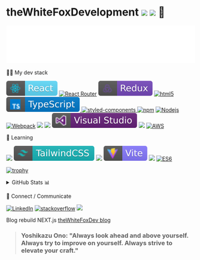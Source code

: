 # theWhiteFoxDevelopment <img src="https://emojis.slackmojis.com/emojis/images/1577447864/7377/hello_fox.gif?1577447864" width="45"/> ![](https://komarev.com/ghpvc/?username=thewhitefox&color=e24c38) 🎉

![](https://github.com/theWhiteFox/theWhiteFox/blob/gh-pages/img/theWhiteFoxLogo04.svg)

👨‍💻 My dev stack
<p>
  <a href="https://reactjs.org/"><img alt="React" src="https://raw.githubusercontent.com/aleen42/badges/master/src/react.svg" /></a>
  <a href="https://reactrouter.com/"><img alt="React Router" src="https://badges.aleen42.com/src/react-router.svg" /></a>
  <a href="https://redux.js.org/"><img alt="Redux" src="https://raw.githubusercontent.com/aleen42/badges/master/src/redux.svg" /></a>
  <a href="https://html.spec.whatwg.org/multipage/#toc-introduction"><img alt="html5" src="https://img.shields.io/badge/-HTML5-E34F26?style=flat-square&    logo=html5&logoColor=white" /></a>
  <a href="https://www.typescriptlang.org/" rel="nofollow">
    <img src="https://raw.githubusercontent.com/aleen42/badges/master/src/typescript.svg" alt="typescript" style="max-width: 100%;" />
  </a>
  <a href="https://www.styled-components.com">
    <img alt="styled-components" src="https://raw.githubusercontent.com/styled-components/brand/master/styled-components.png" width="22" height="22" />
  </a>
  <a href="https://www.npmjs.com/"><img alt="npm" src="https://img.shields.io/badge/-NPM-CB3837?style=flat-square&logo=npm&logoColor=white" /></a>
  <a href="https://nodejs.org/en/"><img alt="Nodejs" src="https://img.shields.io/badge/-Node-43853d?style=flat-square&logo=Node.js&logoColor=white" /></a>
  <a href="https://webpack.js.org/"><img alt="Webpack" src="https://img.shields.io/badge/-Webpack-8DD6F9?style=flat-square&logo=webpack&logoColor=white"       /></a>
  <a href="https://jestjs.io/"><img src="https://badges.aleen42.com/src/jest_1.svg" /></a>
  <a href="https://eslint.org/"><img src="https://badges.aleen42.com/src/eslint.svg" /></a>
  <a href="https://code.visualstudio.com/?wt.mc_id=DX_841432"><img src="https://raw.githubusercontent.com/aleen42/badges/master/src/visual_studio.svg"         alt="visual_studio" style="max-width: 100%;" /></a>
  <a href="[https://eslint.org/](https://www.chartjs.org)"><img src="https://img.shields.io/badge/chart.js-F5788D.svg?style=for-the-badge&logo=chart.js&logoColor=white" /></a>
<a href="https://aws.amazon.com/"><img alt="AWS" width="40" height="22" src="https://upload.wikimedia.org/wikipedia/commons/thumb/5/5c/AWS_Simple_Icons_AWS_Cloud.svg/1024px-AWS_Simple_Icons_AWS_Cloud.svg.png" /></a>
</p>

🌱 Learning 
<p>
  <a href="https://nextjs.org"><img src="https://img.shields.io/badge/Next-black?style=for-the-badge&logo=next.js&logoColor=white" /></a>
  <a href="https://tailwindcss.com/"><img alt="tailwind" src="https://raw.githubusercontent.com/aleen42/badges/master/src/tailwindcss.svg" /></a>
  <a href="https://vercel.com"><img src="https://img.shields.io/badge/vercel-%23000000.svg?style=for-the-badge&logo=vercel&logoColor=white)" /></a>
  <a href="https://vitejs.dev/"><img alt="vite" src="https://raw.githubusercontent.com/aleen42/badges/master/src/vitejs.svg" /></a>
  <a href="https://codepen.io"><img src="https://badges.aleen42.com/src/codepen.svg" /></a>
  <a href="http://vanilla-js.com/"><img alt="ES6" src="https://img.shields.io/badge/%20VanillaJS-ES6-black" /></a>

</p>

[![trophy](https://github-profile-trophy.vercel.app/?username=theWhiteFox&theme=buddhism&no-frame=true&no-bg=true&row=1&column=7)](https://github.com/ryo-ma/github-profile-trophy)

<details>
  - <summary>GitHub Stats 📊</summary>
  <img src = "https://github-readme-stats.vercel.app/api?username=theWhiteFox&show_icons=true&theme=calm&layout=compact&custom_title=theWhiteFox GitHub stats">
  <img src = "https://github-readme-stats.vercel.app/api/top-langs/?username=theWhiteFox&theme=calm">
</details>

🦊 Connect / Communicate
<p>
  <a href="https://www.linkedin.com/in/thewhitefox/" target="_blank"><img alt="LinkedIn" src="https://img.shields.io/badge/linkedin-%230077B5.svg?&style=for-the-badge&logo=linkedin&logoColor=white" /></a> <a href="https://stackoverflow.com/users/1967126/stephen"><img alt="stackoverflow" src="https://badges.aleen42.com/src/stackoverflow.svg" /></a> <a href="https://twitter.com/steTheWhiteFox" ><img src="https://badges.aleen42.com/src/twitter.svg" /></a>
</p>

Blog rebuild NEXT.js [theWhiteFoxDev blog](https://www.thewhitefoxdev.blog)

<blockquote><h3>Yoshikazu Ono: "Always look ahead and above yourself. Always try to improve on yourself. Always strive to elevate your craft."</h3></blockquote>
